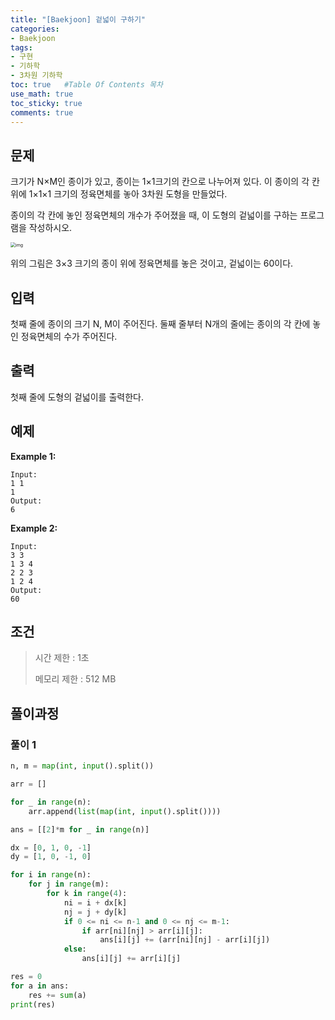 ```yaml
---
title: "[Baekjoon] 겉넓이 구하기"
categories: 
- Baekjoon
tags:
- 구현
- 기하학
- 3차원 기하학
toc: true   #Table Of Contents 목차 
use_math: true
toc_sticky: true
comments: true
---
```


## 문제

크기가 N×M인 종이가 있고, 종이는 1×1크기의 칸으로 나누어져 있다. 이 종이의 각 칸 위에 1×1×1 크기의 정육면체를 놓아 3차원 도형을 만들었다.

종이의 각 칸에 놓인 정육면체의 개수가 주어졌을 때, 이 도형의 겉넓이를 구하는 프로그램을 작성하시오.

<img src="https://upload.acmicpc.net/8d68cff7-fd62-4ae8-8b27-f8a5621e4ddd/-/preview/" alt="img" style="zoom:50%;" />

위의 그림은 3×3 크기의 종이 위에 정육면체를 놓은 것이고, 겉넓이는 60이다.

## 입력

첫째 줄에 종이의 크기 N, M이 주어진다. 둘째 줄부터 N개의 줄에는 종이의 각 칸에 놓인 정육면체의 수가 주어진다.

## 출력

첫째 줄에 도형의 겉넓이를 출력한다.

## 예제

**Example 1:**

```
Input: 
1 1
1
Output: 
6
```

**Example 2:**

```
Input:
3 3
1 3 4
2 2 3
1 2 4
Output:
60
```

## 조건

> 시간 제한 : 1초
>
> 메모리 제한 : 512 MB

## 풀이과정

### 풀이 1

```python
n, m = map(int, input().split())

arr = []

for _ in range(n):
    arr.append(list(map(int, input().split())))

ans = [[2]*m for _ in range(n)]

dx = [0, 1, 0, -1]
dy = [1, 0, -1, 0]

for i in range(n):
    for j in range(m):
        for k in range(4):
            ni = i + dx[k]
            nj = j + dy[k]
            if 0 <= ni <= n-1 and 0 <= nj <= m-1:
                if arr[ni][nj] > arr[i][j]:
                    ans[i][j] += (arr[ni][nj] - arr[i][j])
            else:
                ans[i][j] += arr[i][j]

res = 0
for a in ans:
    res += sum(a)
print(res)
```

